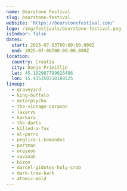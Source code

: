 ```yaml
---
name: Bearstone Festival
slug: bearstone-festival
website: 'https://bearstonefestival.com/'
logo: /img/festivals/bearstone-festival.png
isIndoor: false
dates:
  start: 2025-07-03T00:00:00.000Z
  end: 2025-07-06T00:00:00.000Z
location:
  country: Croatia
  city: Donje Primišlje
  lat: 45.192907799026486
  lon: 15.435350718188525
lineup:
  - graveyard
  - king-buffalo
  - motorpsycho
  - the-vintage-caravan
  - lazarvs
  - karkara
  - the-darts
  - killed-a-fox
  - el-perro
  - peglica-i-komandos
  - portman
  - oreyeon
  - savanah
  - bizon
  - marcel-gidotes-holy-crab
  - dark-tree-bark
  - atomic-mold
---
```


